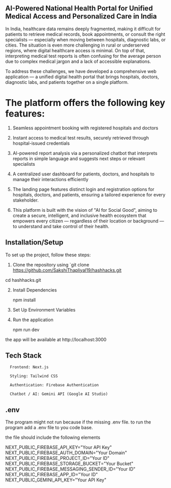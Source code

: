 ## AI-Powered National Health Portal for Unified Medical Access and Personalized Care in India

In India, healthcare data remains deeply fragmented, making it difficult for patients to retrieve medical records, book appointments, or consult the right specialists — especially when moving between hospitals, diagnostic labs, or cities. The situation is even more challenging in rural or underserved regions, where digital healthcare access is minimal. On top of that, interpreting medical test reports is often confusing for the average person due to complex medical jargon and a lack of accessible explanations.

To address these challenges, we have developed a comprehensive web application — a unified digital health portal that brings hospitals, doctors, diagnostic labs, and patients together on a single platform.

# The platform offers the following key features:

1. Seamless appointment booking with registered hospitals and doctors

2. Instant access to medical test results, securely retrieved through hospital-issued credentials

3. AI-powered report analysis via a personalized chatbot that interprets reports in simple language and suggests next steps or relevant specialists

4. A centralized user dashboard for patients, doctors, and hospitals to manage their interactions efficiently

5. The landing page features distinct login and registration options for hospitals, doctors, and patients, ensuring a tailored experience for every stakeholder.

6. This platform is built with the vision of "AI for Social Good", aiming to create a secure, intelligent, and inclusive health ecosystem that empowers every citizen — regardless of their location or background — to understand and take control of their health.

## Installation/Setup
To set up the project, follow these steps:

1. Clone the repository using `git clone https://github.com/SakshiThapliyal19/hashhacks.git

cd hashhacks.git

2. Install Dependencies

      npm install

3. Set Up Environment Variables

4. Run the application

      npm run dev


the app will be available at http://localhost:3000



## Tech Stack
      Frontend: Next.js

      Styling: Tailwind CSS

      Authentication: Firebase Authentication

      Chatbot / AI: Gemini API (Google AI Studio)


## .env

The program might not run because if the missing .env file.
to run the program add a .env file to you code base.

the file should include the following elements

NEXT_PUBLIC_FIREBASE_API_KEY="Your API Key"
NEXT_PUBLIC_FIREBASE_AUTH_DOMAIN="Your Domain"
NEXT_PUBLIC_FIREBASE_PROJECT_ID="Your ID"
NEXT_PUBLIC_FIREBASE_STORAGE_BUCKET="Your Bucket"
NEXT_PUBLIC_FIREBASE_MESSAGING_SENDER_ID="Your ID"
NEXT_PUBLIC_FIREBASE_APP_ID="Your ID"
NEXT_PUBLIC_GEMINI_API_KEY="Your API Key"
